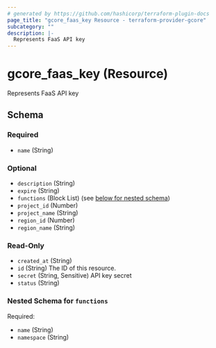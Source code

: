 ```yaml
---
# generated by https://github.com/hashicorp/terraform-plugin-docs
page_title: "gcore_faas_key Resource - terraform-provider-gcore"
subcategory: ""
description: |-
  Represents FaaS API key
---
```


# gcore_faas_key (Resource)

Represents FaaS API key



<!-- schema generated by tfplugindocs -->
## Schema

### Required

- `name` (String)

### Optional

- `description` (String)
- `expire` (String)
- `functions` (Block List) (see [below for nested schema](#nestedblock--functions))
- `project_id` (Number)
- `project_name` (String)
- `region_id` (Number)
- `region_name` (String)

### Read-Only

- `created_at` (String)
- `id` (String) The ID of this resource.
- `secret` (String, Sensitive) API key secret
- `status` (String)

<a id="nestedblock--functions"></a>
### Nested Schema for `functions`

Required:

- `name` (String)
- `namespace` (String)
